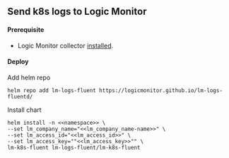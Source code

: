 ## Send k8s logs to Logic Monitor

#### Prerequisite
- Logic Monitor collector [installed](https://www.logicmonitor.com/support/monitoring/containers/kubernetes/adding-your-kubernetes-cluster-into-monitoring). 


#### Deploy
Add helm repo

``` console
helm repo add lm-logs-fluent https://logicmonitor.github.io/lm-logs-fluentd/
```

Install chart

``` console
helm install -n <<namespace>> \
--set lm_company_name="<<lm_company_name-name>>" \
--set lm_access_id="<<lm_access_id>>" \
--set lm_access_key=""<<lm_access_key>>"" \
lm-k8s-fluent lm-logs-fluent/lm-k8s-fluent
```
